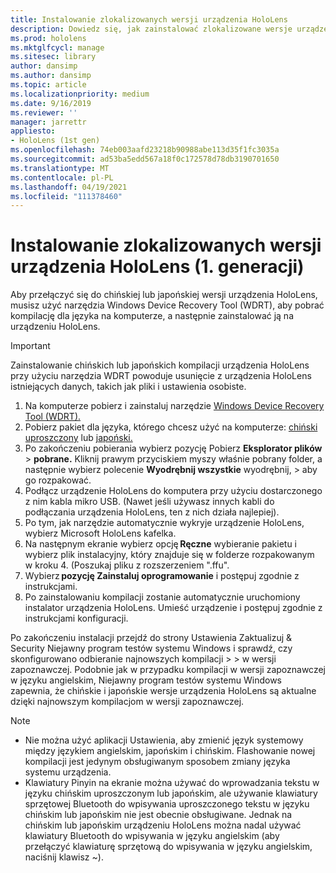 ```yaml
---
title: Instalowanie zlokalizowanych wersji urządzenia HoloLens
description: Dowiedz się, jak zainstalować zlokalizowane wersje urządzenia HoloLens (1. generacji), w tym chińskie i japońskie.
ms.prod: hololens
ms.mktglfcycl: manage
ms.sitesec: library
author: dansimp
ms.author: dansimp
ms.topic: article
ms.localizationpriority: medium
ms.date: 9/16/2019
ms.reviewer: ''
manager: jarrettr
appliesto:
- HoloLens (1st gen)
ms.openlocfilehash: 74eb003aafd23218b90988abe113d35f1fc3035a
ms.sourcegitcommit: ad53ba5edd567a18f0c172578d78db3190701650
ms.translationtype: MT
ms.contentlocale: pl-PL
ms.lasthandoff: 04/19/2021
ms.locfileid: "111378460"
---
```

# <a name="install-localized-versions-of-hololens-1st-gen"></a>Instalowanie zlokalizowanych wersji urządzenia HoloLens (1. generacji)

Aby przełączyć się do chińskiej lub japońskiej wersji urządzenia HoloLens, musisz użyć narzędzia Windows Device Recovery Tool (WDRT), aby pobrać kompilację dla języka na komputerze, a następnie zainstalować ją na urządzeniu HoloLens.

> [!IMPORTANT]
> Zainstalowanie chińskich lub japońskich kompilacji urządzenia HoloLens przy użyciu narzędzia WDRT powoduje usunięcie z urządzenia HoloLens istniejących danych, takich jak pliki i ustawienia osobiste. 

1. Na komputerze pobierz i zainstaluj narzędzie [Windows Device Recovery Tool (WDRT).](https://support.microsoft.com/help/12379)
1. Pobierz pakiet dla języka, którego chcesz użyć na komputerze: [chiński uproszczony](https://aka.ms/hololensdownload-ch) lub [japoński.](https://aka.ms/hololensdownload-jp)
1. Po zakończeniu pobierania wybierz pozycję Pobierz **Eksplorator plików**  >  **pobrane.** Kliknij prawym przyciskiem myszy właśnie pobrany folder, a następnie wybierz polecenie **Wyodrębnij wszystkie** wyodrębnij,  >   aby go rozpakować.
1. Podłącz urządzenie HoloLens do komputera przy użyciu dostarczonego z nim kabla mikro USB. (Nawet jeśli używasz innych kabli do podłączania urządzenia HoloLens, ten z nich działa najlepiej).
1. Po tym, jak narzędzie automatycznie wykryje urządzenie HoloLens, wybierz Microsoft HoloLens kafelka.
1. Na następnym ekranie wybierz opcję **Ręczne** wybieranie pakietu i wybierz plik instalacyjny, który znajduje się w folderze rozpakowanym   w kroku 4. (Poszukaj pliku z rozszerzeniem ".ffu". 
1. Wybierz **pozycję Zainstaluj oprogramowanie** i postępuj zgodnie z instrukcjami. 
1. Po zainstalowaniu kompilacji zostanie automatycznie uruchomiony instalator urządzenia HoloLens. Umieść urządzenie i postępuj zgodnie z instrukcjami konfiguracji. 

Po zakończeniu instalacji przejdź do strony Ustawienia Zaktualizuj & Security Niejawny program testów systemu Windows i sprawdź, czy skonfigurowano odbieranie najnowszych kompilacji  >    >  w wersji zapoznawczej. Podobnie jak w przypadku kompilacji w wersji zapoznawczej w języku angielskim, Niejawny program testów systemu Windows zapewnia, że chińskie i japońskie wersje urządzenia HoloLens są aktualne dzięki najnowszym kompilacjom w wersji zapoznawczej.

> [!NOTE]
>  
> - Nie można użyć aplikacji Ustawienia, aby zmienić język systemowy między językiem angielskim, japońskim i chińskim. Flashowanie nowej kompilacji jest jedynym obsługiwanym sposobem zmiany języka systemu urządzenia.
> - Klawiatury Pinyin na ekranie można używać do wprowadzania tekstu w języku chińskim uproszczonym lub japońskim, ale używanie klawiatury sprzętowej Bluetooth do wpisywania uproszczonego tekstu w języku chińskim lub japońskim nie jest obecnie obsługiwane.  Jednak na chińskim lub japońskim urządzeniu HoloLens można nadal używać klawiatury Bluetooth do wpisywania w języku angielskim (aby przełączyć klawiaturę sprzętową do wpisywania w języku angielskim, naciśnij klawisz ~).
